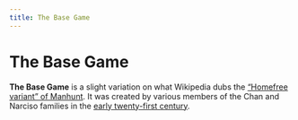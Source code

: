 ```yaml
---
title: The Base Game
---
```


# The Base Game

**The Base Game** is a slight variation on what Wikipedia dubs the
[“Homefree variant” of Manhunt]. It was created by various members of the Chan
and Narciso families in the [early twenty-first century].

[early twenty-first century]: /wiki/early-twenty-first-century/
[“Homefree variant” of Manhunt]: https://en.wikipedia.org/w/index.php?title=Manhunt_(urban_game)&oldid=844773182#Homefree_variant
